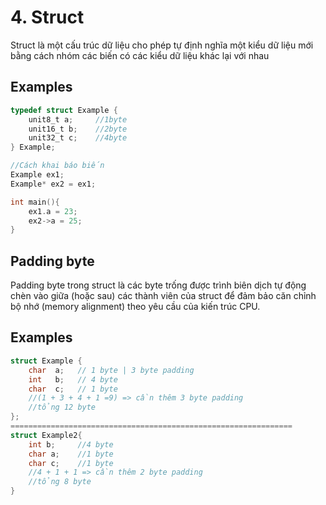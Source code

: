 
# 4. Struct

Struct là một cấu trúc dữ liệu cho phép tự định nghĩa một kiểu dữ liệu mới bằng cách nhóm các biến có các kiểu dữ liệu khác lại với nhau
## Examples

```c
typedef struct Example {
    unit8_t a;     //1byte
    unit16_t b;    //2byte
    unit32_t c;    //4byte
} Example;

//Cách khai báo biến
Example ex1;
Example* ex2 = ex1;

int main(){
    ex1.a = 23;
    ex2->a = 25;
}
```


## Padding byte
Padding byte trong struct là các byte trống được trình biên dịch tự động chèn vào giữa (hoặc sau) các thành viên của struct để đảm bảo căn chỉnh bộ nhớ (memory alignment) theo yêu cầu của kiến trúc CPU.
## Examples

```c
struct Example {
    char  a;   // 1 byte | 3 byte padding
    int   b;   // 4 byte
    char  c;   // 1 byte 
    //(1 + 3 + 4 + 1 =9) => cần thêm 3 byte padding
    //tổng 12 byte
};
===============================================================
struct Example2{
    int b;     //4 byte
    char a;    //1 byte
    char c;    //1 byte
    //4 + 1 + 1 => cần thêm 2 byte padding
    //tổng 8 byte
}
```

